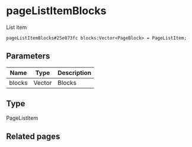 # pageListItemBlocks
List item

```
pageListItemBlocks#25e073fc blocks:Vector<PageBlock> = PageListItem;
```

## Parameters
| Name | Type | Description |
| ---- | :----: | ----------- |
| blocks | Vector<PageBlock> | Blocks |


## Type
PageListItem

## Related pages

